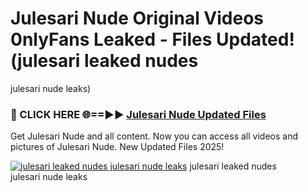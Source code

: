 # Julesari Nude Original Videos 0nlyFans Leaked - Files Updated! (julesari leaked nudes<br>
julesari nude leaks)

<h3>🔴 CLICK HERE 🌐==►► <a href="https://tinyurl.com/2p9ay9w9" rel="nofollow">Julesari Nude Updated Files</a></h3>

Get Julesari Nude and all content. Now you can access all videos and pictures of Julesari Nude. New Updated Files 2025!

[![julesari leaked nudes<br>
julesari nude leaks](https://i.imgur.com/KQgVmj3.gif)](https://tinyurl.com/2p9ay9w9)
julesari leaked nudes<br>
julesari nude leaks